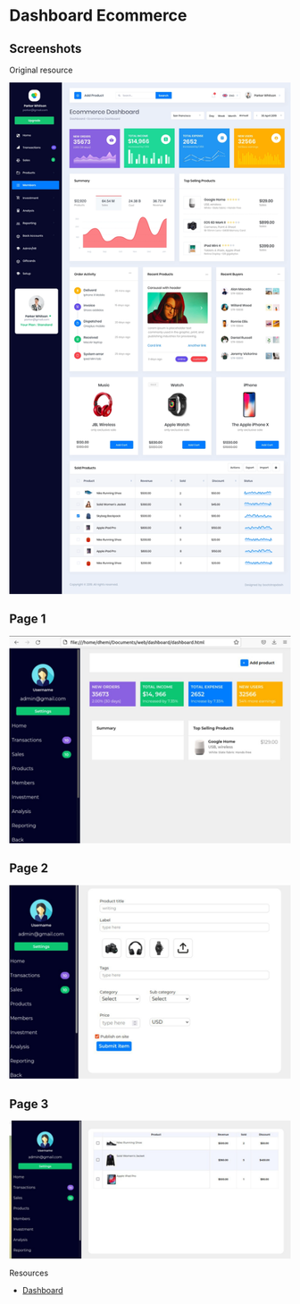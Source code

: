 # Dashboard Ecommerce

## Screenshots
Original resource

![Ecommerce](https://github.com/erickbarcenas/dashboard/blob/main/static/imgs/star_ecommerce_dashboard.png)


## Page 1
![Ecommerce](https://github.com/erickbarcenas/dashboard/blob/main/static/imgs/page1.jpeg)

## Page 2
![Ecommerce](https://github.com/erickbarcenas/dashboard/blob/main/static/imgs/page2.jpeg)

## Page 3
![Ecommerce](https://github.com/erickbarcenas/dashboard/blob/main/static/imgs/page3.jpeg)


Resources
* [Dashboard](https://dribbble.com/shots/6091142/attachments/1307055?mode=media)

